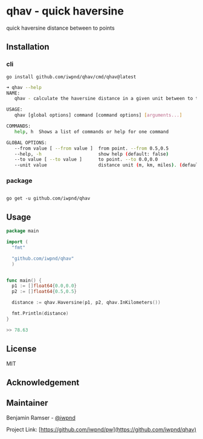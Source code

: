 # qhav - quick haversine

quick haversine distance between to points

## Installation

### cli

```
go install github.com/iwpnd/qhav/cmd/qhav@latest
```

```bash
➜ qhav --help
NAME:
   qhav - calculate the haversine distance in a given unit between to two points

USAGE:
   qhav [global options] command [command options] [arguments...]

COMMANDS:
   help, h  Shows a list of commands or help for one command

GLOBAL OPTIONS:
   --from value [ --from value ]  from point. --from 0.5,0.5
   --help, -h                     show help (default: false)
   --to value [ --to value ]      to point. --to 0.0,0.0
   --unit value                   distance unit (m, km, miles). (default: "km")
```

### package

```

go get -u github.com/iwpnd/qhav

```

## Usage

```go
package main

import (
  "fmt"

  "github.com/iwpnd/qhav"
  )


func main() {
  p1 := []float64{0.0,0.0}
  p2 := []float64{0.5,0.5}

  distance := qhav.Haversine(p1, p2, qhav.InKilometers())

  fmt.Println(distance)
}

>> 78.63
```

## License

MIT

## Acknowledgement

## Maintainer

Benjamin Ramser - [@iwpnd](https://github.com/iwpnd)

Project Link: [https://github.com/iwpnd/pw](https://github.com/iwpnd/qhav)
